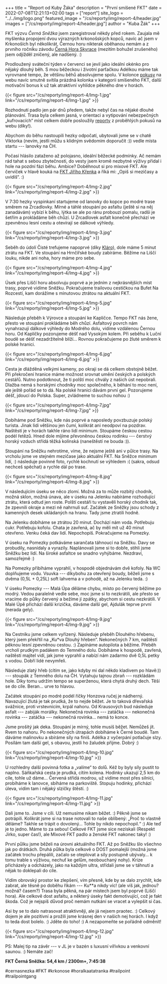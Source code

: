 +++
title = "Report od Kuby Žáka"
description = "První smíšené FKT"
date = 2022-07-08T12:21:13+02:00
tags = ["report"]
site_logo = "../../img/logo.png"
featured_image = "/cs/reporty/img/report-4/header.jpg"
images = ["/cs/reporty/img/report-4/header.jpg"]
author = "Kuba Žák"
+++

FKT výzvu _Černá Sněžka_ jsem zaregistroval někdy před rokem. Zaujala mě
myšlenka propojení dvou výrazných krkonošských kopců, navíc ač jsem v Krkonoších
byl několikrát, Černou horu nikterak oběhanou nemám a z prvního ročníku závodu
[Černá Hora Skyrace](//cernahora-skyrace.cz/) (mezitím bohužel zrušeného)
jsem odjížděl zničený, ale nadšený. :)

Prodloužený sváteční týden v červenci se jevil jako ideální okénko pro nějaký dlouhý běh.
S mou běžeckou i životní parťačkou Adélkou máme tak vyrovnané tempo, že většinu běhů
absolvujeme spolu. V kolonce [pokusy](/pokusy/) na webu navíc smutně svítila prázdná kolonka
v kategorii smíšeného FKT, další motivační bonus k už tak atraktivní vyhlídce pěkného
dne v horách. 

{{< figure src="/cs/reporty/img/report-4/Img-1.jpg"
    link="/cs/reporty/img/report-4/Img-1.jpg" >}}

Rozhodnutí padlo jen pár dnů předem, takže nebyl čas na nějaké dlouhé plánování.
Trasa byla celkem jasná, v orientaci a vytipování nebezpečných „kufrovacích“ míst
celkem dobře posloužily [reporty](/reporty/) z proběhlých pokusů na webu (díky!).

Abychom do běhu nastoupili hezky odpočatí, ubytovali jsme se v chatě Viktorka (nevím,
jestli můžu s klidným svědomím doporučit :)) vedle místa startu --- lanovky na ČH.

Počasí hlásilo zataženo až polojasno, ideální běžecké podmínky. Ač nemám rád tahat
s sebou zbytečnosti, do vesty jsem kromě nezbytné výživy přidal i hole na pozdní fázi
běhu. Ambice? Doběhnout si pro mixové FKT. Ale červíček v hlavě kouká na [FKT Jiřího
Křenka](/aktuality/fkt-6-hodin-28-minut/) a říká mi: „Opiš si mezičasy a uvidíš“. :)

{{< figure src="/cs/reporty/img/report-4/Img-2.jpg"
    link="/cs/reporty/img/report-4/Img-2.jpg" >}}

V 7:30 hezky vyspinkaní startujeme od lanovky do kopce po modré trase směrem
na Zrcadlovky. Mírné a táhlé stoupání po asfaltu (ještě si na něj zanadávám) vybízí
k běhu, lýtka se ale po ránu probouzí pomalu, radši je šetřím a prokládáme běh chůzí.
U Zrcadlovek asfalt konečně přechází ve zpevněnou lesní cestu a otevírají se dálkové výhledy.

{{< figure src="/cs/reporty/img/report-4/Img-3.jpg"
    link="/cs/reporty/img/report-4/Img-3.jpg" >}}

Seběh do údolí Čisté trefujeme napoprvé (díky [Kláro](/reporty/report-klara-hadasova/)),
dole máme 5 minut ztrátu na FKT. Ve stoupání na Hrnčířské boudy zabíráme. Běžíme na Liščí
louku, nikde ani noha, hory máme pro sebe.

{{< figure src="/cs/reporty/img/report-4/Img-4.jpg"
    link="/cs/reporty/img/report-4/Img-4.jpg" >}}

Úsek přes Liščí horu absolvuju poprvé a je jedním z nejkrásnějších míst trasy, poprvé
vidíme Sněžku. Pokračujeme trailovou cestičkou na Bufet Na Rozcestí, kam dorážíme
s minutovou ztrátou na aktuální FKT.

{{< figure src="/cs/reporty/img/report-4/Img-5.jpg"
    link="/cs/reporty/img/report-4/Img-5.jpg" >}}

Následuje přeběh k Výrovce a stoupání ke Kapličce. Tempo FKT nás žene, přesto
ve stoupání prokládáme běh chůzí. Asfaltový povrch nám vynahrazují dálkové výhledy
do Modrého dolu, vidíme vzdálenou Černou horu. Od Kapličky pozorujeme déšť
nad Vysokým kolem. Při seběhu k Luční boudě se déšť nezadržitelně blíží…
Rovnou pokračujeme po žluté směrem k polské hranici.

{{< figure src="/cs/reporty/img/report-4/Img-6.jpg"
    link="/cs/reporty/img/report-4/Img-6.jpg" >}}

Cesta je dlážděná velkými kameny, po okraji se dá celkem obstojně běžet.
Při překročení hranice máme možnost srovnat umění českých a polských cestářů.
Nutno podotknout, že ti polští moc chvály z našich úst nepobrali. Dlažba
nemá s horskými chodníky moc společného, k běhání to moc není, ale ještě
pořád se to dá. Na polské hranici dávám první gel. Pozorujeme déšť,
jdoucí do Polska. Super, zvládneme to suchou nohou :)

{{< figure src="/cs/reporty/img/report-4/Img-7.jpg"
    link="/cs/reporty/img/report-4/Img-7.jpg" >}}

Dobíháme pod Sněžku, kde nás poprvé a naposledy povzbuzuje polský turista.
Jinak lidi většinou jen čumí, kolikrát ani neodpoví na pozdrav. Naštěstí
je v horách takhle ráno lidí minimum.  Stoupáme českou cestou podél řetězů.
Hned dole míjíme převoněnou českou rodinku --- čerstvý horský vzduch střídá
těžká kolínská (naneštěstí ne bouda :)).

Stoupání na Sněžku nehrotíme, víme, že nejsme ještě ani v půlce trasy.
Na vrcholu jsme ve stejném mezičase jako aktuální FKT. Na Sněžce minimum
lidí, :) následuje povinné foto, rychlé kochnutí se výhledem :(
(sakra, odsud nechceš spěchat) a rychle dál po trase.

{{< figure src="/cs/reporty/img/report-4/Img-8.jpg"
    link="/cs/reporty/img/report-4/Img-8.jpg" >}}

V následujícím úseku se něco zlomí. Možná za to může rozbitý chodník,
možná sklon, možná únava, ale v úseku na Jelenku nabíráme rozhodující
ztrátu, která odtud jen roste. Polští cestáři tu vystavěli horský chodník
tak, že zpevnili okraje a mezi ně nahrnuli suť. Začátek ze Sněžky jsou
schody z kamenných desek ukládaných na hranu. Tady jsme ztratili hodně.

Na Jelenku dobíháme se ztrátou 20 minut. Dochází nám voda. Potřebuju cukr.
Potřebuju kofolu. Chata je zavřená, ač by měli mít už 40 minut otevřeno.
Venku čeká dav lidí. Nepochopíš. Pokračujeme na Pomezky.

V úseku na Pomezky potkáváme sarančata táhnoucí na Sněžku. Davy se probudily,
nasnídaly a vyrazily. Naplánovali jsme si to dobře, stihli jsme Sněžku
bez lidí. Na široké asfaltce se snadno vyhýbáme. Nezdraví, samozřejmě :)

Na Pomezky přibíháme vyprahlí, v hospodě objednávám dvě kofoly. Na WC
doplňujeme vodu. Vsuvka --- díkybohu za otevřený boudy, běželi jsme
s dvěma (0,5L + 0,25L) soft lahvema a v pohodě, až na Jelenku teda. :)

V úseku Pomezky --- Malá Úpa děláme chybu, místo po červený běžíme po modrý.
Vedou paralelně vedle sebe, moc jsme si to nezkrátili, ale přesto se vracíme
do půlky červený a bežíme jí zpátky, abychom si cestu nezkrátili.
V Malé Úpě přichází další krizička, dáváme další gel, Ajdulák teprve
první (nerada gely).

{{< figure src="/cs/reporty/img/report-4/Img-9.jpg"
    link="/cs/reporty/img/report-4/Img-9.jpg" >}}

Na Cestníku jsme celkem vyřízený. Následuje přeběh Dlouhého hřebenu, který
jsem překřtil na „Ku*va Dlouhý hřeben“. Nekonečných 7 km, naštěstí pěknou
lesní zpevněnou cestou. :) Zapínáme autopilota a běžíme. Přeběh vrcholí
prudkým padákem do Temného dolu. Dobíháme k hospodě, zavřená, naštěstí
majitel vidí, jak jsme vyprahlí a nabízí nám zadarmo dvě 0,5L petky
s vodou. Dobří lidé nevymřeli. 

Následuje zlatý hřeb (cítím se, jako kdyby mi dal někdo kladivem
po hlavě:)) --- stoupák z Temného dolu na ČH. Vytahuju tajnou zbraň
--- rozkládám hole. Díky tomu udržím tempo se superženou, která chytá
druhý dech. Těší se do cíle. Beran… urve to hlavou.

Začátek stoupání po modré podél říčky Honzova ručej je nádherný.
Navazující žlutá je tak prudká, že to nejde běžet. Je to taková
dřevařská svážnice, proti vrstevnicím, krpál nahoru. Od Krausových bud
následuje asfalt --- zabiják morálky. Nekonečná rovinka --- zatáčka ---
nekonečná rovinka --- zatáčka --- nekonečná rovinka… nemá to konce.


Jsme prošitý jak deka. Stoupání je mírný, tohle musíš běžet. Nemůžeš jít.
Rvem to nahoru. Po nekonečných útrapách dobíháme k Černé boudě. Tam dáváme
malinovku a sbíráme síly na finiš. Adélka z vyčerpání potlačuje slzy.
Posílám tam další gel, s obavou, jestli ho žaludek přijme. Dobrý :)

{{< figure src="/cs/reporty/img/report-4/Img-10.jpg"
    link="/cs/reporty/img/report-4/Img-10.jpg" >}}

U rozhledny další povinná fotka a „valíme“ to dolů. Kéž by byly síly pustit
to naplno. Sáňkařská cesta je prudká, cítím kolena. Hodinky ukazují 2,5 km
do cíle, tohle už dáme… Červená střídá modrou, už vidíme most přes silnici,
probíháme k lanovce, sbíháme na parkoviště. Stopuju hodinky, přichází úleva,
vidím tam i nějaký slzičky štěstí. :)

{{< figure src="/cs/reporty/img/report-4/Img-11.jpg"
    link="/cs/reporty/img/report-4/Img-11.jpg" >}}

Dali jsme to. Jsme v cíli. Už nemusíme nikam běžet. :) Pěkně jsme se potrápili.
Kolikrát jsme si na trase notovali to naše oblíbený: „Proč to vlastně děláme?
Takhle se trápit o dovolený… Tohle by nikdo nepochopil.“ :) Ale teď je to jedno.
Máme to za sebou! Celkové FKT jsme sice nezískali (Respekt Jirko, super čas!),
ale Mixové FKT padlo a ženské FKT nakonec taky! :)

První půlku jsme běželi na úrovni aktuálního FKT. Až po Sněžku šlo všechno jak
po drátkách. Druhá půlka byla celkově o DOST pomalejší (možná jsme začátek
trochu přepálili, začalo se oteplovat a síly postupně ubývaly… k tomu trable
s výživou, nechuť ke gelům, neobouchaný nohy). Krize přicházely a odcházely,
jako na každým ultra, střídali jsme se v táhnutí a nějak to doklepali do cíle.

Vidím obrovský prostor ke zlepšení, vím přesně, kde by se dalo zrychlit,
kde zabrat, ale těsně po doběhu říkám --- Ku**a nikdy víc! (ale víš jak,
jednou? možná? časem?) Trasa byla pěkná, na pár místech jsem byl poprvé
(Liščí hora). Ale celkově dost asfaltu, a některý úseky fakt demotivující,
což je fakt škoda. Což je nejspíš důvod proč nemám nutkání se vracet a vylepšit
si čas.

Asi by se to dalo natrasovat atraktivněji, ale já nejsem praotec. :) Celkový
dojem je ale pozitivní a prožili jsme krásnej den v našich nej horách.
I když to teda dost bolelo. :) Jděte do toho! :) A nezapomeňte se
pořádně odměnit!

{{< figure src="/cs/reporty/img/report-4/Img-12.jpg"
    link="/cs/reporty/img/report-4/Img-12.jpg" >}}

PS: Malej tip na závěr --- v JL je v bazén s luxusní vířivkou a venkovní saunou.
:) Nemáte zač!

**FKT Černá Sněžka: 54,4 km / 2300m+, 7:45:38**

#cernasnezka #FKT #krkonose #horalkaatatranka #trailpoint #trailpointgang
